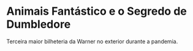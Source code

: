 # Animais Fantástico e o Segredo de Dumbledore
Terceira maior bilheteria da Warner no exterior durante a pandemia.

